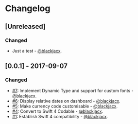 # Changelog

## [Unreleased]
### Changed
* Just a test - [@blackjacx](https://github.com/blackjacx).

## [0.0.1] - 2017-09-07
### Changed
* [#7](https://github.com/blackjacx/starter/pull/7): Implement Dynamic Type and support for custom fonts - [@blackjacx](https://github.com/blackjacx).
* [#6](https://github.com/blackjacx/starter/pull/6): Display relative dates on dashboard - [@blackjacx](https://github.com/blackjacx).
* [#5](https://github.com/blackjacx/starter/pull/5): Make currency code customisable - [@blackjacx](https://github.com/blackjacx).
* [#4](https://github.com/blackjacx/starter/pull/4): Convert to Swift 4 Codable - [@blackjacx](https://github.com/blackjacx).
* [#1](https://github.com/blackjacx/starter/pull/1): Establish Swift 4 compatibility - [@blackjacx](https://github.com/blackjacx).
